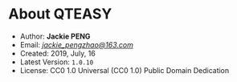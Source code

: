 
# About QTEASY

- Author: **Jackie PENG**
- Email: *jackie_pengzhao@163.com*
- Created: 2019, July, 16
- Latest Version: `1.0.10`
- License: CC0 1.0 Universal (CC0 1.0) Public Domain Dedication